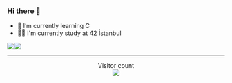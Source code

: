 ### Hi there 👋

- 🌱 I’m currently learning C
- 👨‍🎓 I'm currently study at 42 İstanbul

<div align="center">
  <div style="display: flex; align-items: flex-start;">
    <img src="https://badge42.herokuapp.com/api/stats/akarahan?privacyEmail=true&darkmode=true" />
    <img src="https://github-readme-stats.vercel.app/api/top-langs/?username=a-karah&layout=compact&title_color=ffffff&icon_color=34abeb&text_color=daf7dc&bg_color=151515" />
  </div>
</div>

<hr>
<p align="center"> 
  Visitor count<br>
  <img src="https://profile-counter.glitch.me/a-karah/count.svg" />
</p>
